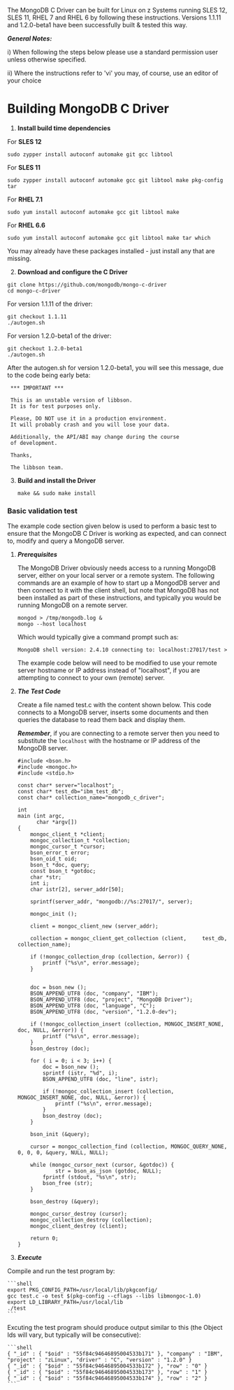 The MongoDB C Driver can be built for Linux on z Systems running SLES 12, SLES 11, RHEL 7 and RHEL 6 by following these instructions.  Versions 1.1.11 and 1.2.0-beta1 have been successfully built & tested this way.

_**General Notes:**_ 	

i) When following the steps below please use a standard permission user unless otherwise specified.

ii) Where the instructions refer to 'vi' you may, of course, use an editor of your choice

# Building MongoDB C Driver

1. **Install build time dependencies**

  For **SLES 12**
  ```shell
  sudo zypper install autoconf automake git gcc libtool
  ```
  For **SLES 11**
  ```shell
  sudo zypper install autoconf automake gcc git libtool make pkg-config tar
  ```
  For **RHEL 7.1**
  ```shell
  sudo yum install autoconf automake gcc git libtool make
  ```
  For **RHEL 6.6**
  ```shell
  sudo yum install autoconf automake gcc git libtool make tar which
  ```
 
  You may already have these packages installed - just install any that are missing.
  

  
2. **Download and configure the C Driver**

  ```shell
  git clone https://github.com/mongodb/mongo-c-driver
  cd mongo-c-driver
  ```

 For version 1.1.11 of the driver:

  ```shell
  git checkout 1.1.11
  ./autogen.sh
  ```

 For version 1.2.0-beta1 of the driver:

  ```shell
  git checkout 1.2.0-beta1
  ./autogen.sh
  ```

 After the autogen.sh for version 1.2.0-beta1, you will see this message, due to the code being early beta:

  ```shell
   *** IMPORTANT ***
   
   This is an unstable version of libbson.
   It is for test purposes only.
   
   Please, DO NOT use it in a production environment.
   It will probably crash and you will lose your data.
   
   Additionally, the API/ABI may change during the course
   of development.
   
   Thanks,
   
   The libbson team.
  ```

3. **Build and install the Driver**

    ```shell
    make && sudo make install
    ```
    
### Basic validation test
    
The example code section given below is used to perform a basic test to ensure that the MongoDB C Driver is working as expected, and can connect to, modify and query a MongoDB server.

1. ***Prerequisites***

    The MongoDB Driver obviously needs access to a running MongoDB server, either on your local server or a remote system. The following commands are an example of how to start up a MongodDB server and then connect to it with the client shell, but note that MongoDB has not been installed as part of these instructions, and typically you would be running MongoDB on a remote server.

    ```shell
    mongod > /tmp/mongodb.log &
    mongo --host localhost 
    ```
    Which would typically give a command prompt such as:
    
    ```shell
    MongoDB shell version: 2.4.10 connecting to: localhost:27017/test > 
    ```
    The example code below will need to be modified to use your remote server hostname or IP address instead of "localhost", if you are attempting to connect to your own (remote) server.
    
2. ***The Test Code***
    
    Create a file named test.c with the content shown below.  This code connects to a MongoDB server, inserts some documents and then queries the database to read them back and display them. 
	
	_**Remember**_, if you are connecting to a remote server then you need to substitute the `localhost` with the hostname or IP address of the MongoDB server.

    ```shell
    #include <bson.h> 
    #include <mongoc.h> 
    #include <stdio.h> 

    const char* server="localhost";
    const char* test_db="ibm_test_db";
    const char* collection_name="mongodb_c_driver";

    int
    main (int argc,
          char *argv[])
    {
        mongoc_client_t *client;
        mongoc_collection_t *collection;
        mongoc_cursor_t *cursor;
        bson_error_t error;
        bson_oid_t oid;
        bson_t *doc, query;
        const bson_t *gotdoc;
        char *str;
        int i;
        char istr[2], server_addr[50];

        sprintf(server_addr, "mongodb://%s:27017/", server);

        mongoc_init ();

        client = mongoc_client_new (server_addr);

        collection = mongoc_client_get_collection (client,     test_db, collection_name);

        if (!mongoc_collection_drop (collection, &error)) {
            printf ("%s\n", error.message);
        }


        doc = bson_new ();
        BSON_APPEND_UTF8 (doc, "company", "IBM");
        BSON_APPEND_UTF8 (doc, "project", "MongoDB Driver");
        BSON_APPEND_UTF8 (doc, "language", "C");
        BSON_APPEND_UTF8 (doc, "version", "1.2.0-dev");

        if (!mongoc_collection_insert (collection, MONGOC_INSERT_NONE, doc, NULL, &error)) {
            printf ("%s\n", error.message);
        }
        bson_destroy (doc);

        for ( i = 0; i < 3; i++) {
            doc = bson_new ();
            sprintf (istr, "%d", i);
            BSON_APPEND_UTF8 (doc, "line", istr);

            if (!mongoc_collection_insert (collection, MONGOC_INSERT_NONE, doc, NULL, &error)) {
                printf ("%s\n", error.message);
            }
            bson_destroy (doc);
        }

        bson_init (&query);

        cursor = mongoc_collection_find (collection, MONGOC_QUERY_NONE, 0, 0, 0, &query, NULL, NULL);

        while (mongoc_cursor_next (cursor, &gotdoc)) {
                str = bson_as_json (gotdoc, NULL);
            fprintf (stdout, "%s\n", str);
            bson_free (str);
        }

        bson_destroy (&query);

        mongoc_cursor_destroy (cursor);
        mongoc_collection_destroy (collection);
        mongoc_client_destroy (client);

        return 0;
    }
    ```
	
3. ***Execute*** 
    
  Compile and run the test program by:

    ```shell
    export PKG_CONFIG_PATH=/usr/local/lib/pkgconfig/
    gcc test.c -o test $(pkg-config --cflags --libs libmongoc-1.0)
    export LD_LIBRARY_PATH=/usr/local/lib
    ./test
    ```
  Excuting the test program should produce output similar to this (the Object Ids will vary, but typically will be consecutive):

    ```shell
    { "_id" : { "$oid" : "55f84c94646895004533b171" }, "company" : "IBM", "project" : "zLinux", "driver" : "C", "version" : "1.2.0" }
	{ "_id" : { "$oid" : "55f84c94646895004533b172" }, "row" : "0" }
	{ "_id" : { "$oid" : "55f84c94646895004533b173" }, "row" : "1" }
	{ "_id" : { "$oid" : "55f84c94646895004533b174" }, "row" : "2" }
    ```